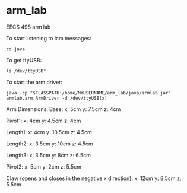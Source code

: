arm_lab
=======

EECS 498 arm lab

To start listening to lcm messages:

    cd java
    
To get ttyUSB:

    ls /dev/ttyUSB*

To start the arm driver:

    java -cp "$CLASSPATH:/home/MYUSERNAME/arm_lab/java/armlab.jar" armlab.arm.ArmDriver -d /dev/ttyUSB[x]




Arm Dimensions:
Base:
  x: 5cm
  y: 7.5cm
  z: 4cm

Pivot1:
  x: 4cm
  y: 4.5cm
  z: 4cm

Length1:
  x: 4cm
  y: 10.5cm
  z: 4.5cm

Length2:
  x: 3.5cm
  y: 10cm
  z: 4.5cm

Length3:
  x: 3.5cm
  y: 8cm
  z: 6.5cm

Pivot2:
  x: 5cm
  y: 2cm
  z: 5.5cm

Claw (opens and closes in the negative x direction):
  x: 12cm
  y: 8.5cm
  z: 5.5cm
